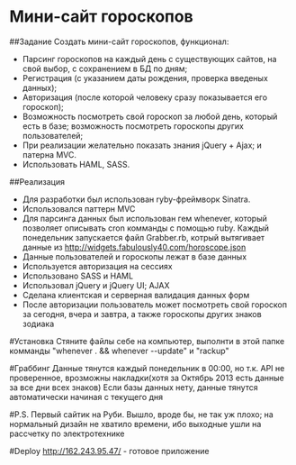 # Мини-сайт гороскопов

##Задание
Создать мини-сайт гороскопов, функционал:
- Парсинг гороскопов на каждый день с существующих сайтов, на свой выбор, с сохранением в БД по дням;
- Регистрация (с указанием даты рождения, проверка введеных данных);
- Авторизация (после которой человеку сразу показывается его гороскоп);
- Возможноcть посмотреть свой гороскоп за любой день, который есть в базе; возможность посмотреть гороскопы других пользователей;
- При реализации желательно показать знания jQuery + Ajax; и патерна MVC.
- Использовать HAML, SASS.

##Реализация
- Для разработки был использован ryby-фреймворк Sinatra.
- Использовался паттерн MVC
- Для парсинга данных был использован гем whenever, который позволяет описывать cron комманды с помощью ruby. Каждый понедельник запускается файл Grabber.rb, котрый вытягивает данные из http://widgets.fabulously40.com/horoscope.json
- Данные пользователей и гороскопы лежат в базе данных
- Используется авторизация на сессиях
- Использовано SASS и HAML
- Использовал jQuery и jQuery UI; AJAX
- Сделана клиентская и серверная валидация данных форм
- После авторизации пользователь может посмотреть свой гороскоп за сегодня, вчера и завтра, а также гороскопы других знаков зодиака

#Установка
Стяните файлы себе на компьютер, выполнти в этой папке комманды "whenever . && whenever --update" и "rackup"

#Граббинг
Данные тянутся каждый понедельник в 00:00, но т.к. API не проверенное, врозможны накладки(хотя за Октябрь 2013 есть данные за все дни всех знаков)
Если базы данных нету, данные тянутся автоматически начиная с текущего дня

#P.S.
Первый сайтик на Руби. Вышло, вроде бы, не так уж плохо; на нормальный дизайн не хватило времени, ибо выходные ушли на рассчетку по электротехнике

#Deploy
http://162.243.95.47/ - готовое приложение
